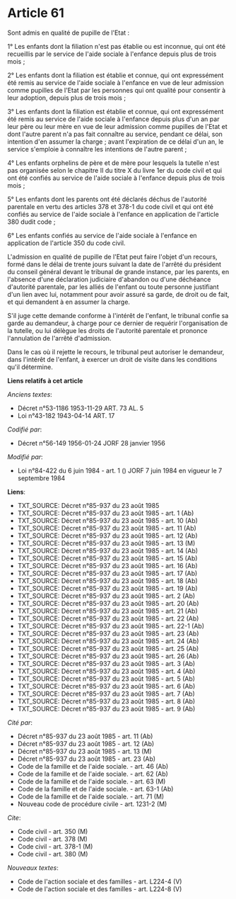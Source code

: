 # Article 61

Sont admis en qualité de pupille de l'Etat :

1° Les enfants dont la filiation n'est pas établie ou est inconnue, qui ont été recueillis par le service de l'aide sociale à
l'enfance depuis plus de trois mois ;

2° Les enfants dont la filiation est établie et connue, qui ont expressément été remis au service de l'aide sociale à
l'enfance en vue de leur admission comme pupilles de l'Etat par les personnes qui ont qualité pour consentir à leur adoption,
depuis plus de trois mois ;

3° Les enfants dont la filiation est établie et connue, qui ont expressément été remis au service de l'aide sociale à
l'enfance depuis plus d'un an par leur père ou leur mère en vue de leur admission comme pupilles de l'Etat et dont l'autre
parent n'a pas fait connaître au service, pendant ce délai, son intention d'en assumer la charge ; avant l'expiration de ce
délai d'un an, le service s'emploie à connaître les intentions de l'autre parent ;

4° Les enfants orphelins de père et de mère pour lesquels la tutelle n'est pas organisée selon le chapitre II du titre X du
livre 1er du code civil et qui ont été confiés au service de l'aide sociale à l'enfance depuis plus de trois mois ;

5° Les enfants dont les parents ont été déclarés déchus de l'autorité parentale en vertu des articles 378 et 378-1 du code
civil et qui ont été confiés au service de l'aide sociale à l'enfance en application de l'article 380 dudit code ;

6° Les enfants confiés au service de l'aide sociale à l'enfance en application de l'article 350 du code civil.

L'admission en qualité de pupille de l'Etat peut faire l'objet d'un recours, formé dans le délai de trente jours suivant la
date de l'arrêté du président du conseil général devant le tribunal de grande instance, par les parents, en l'absence d'une
déclaration judiciaire d'abandon ou d'une déchéance d'autorité parentale, par les alliés de l'enfant ou toute personne
justifiant d'un lien avec lui, notamment pour avoir assuré sa garde, de droit ou de fait, et qui demandent à en assumer la
charge.

S'il juge cette demande conforme à l'intérêt de l'enfant, le tribunal confie sa garde au demandeur, à charge pour ce dernier
de requérir l'organisation de la tutelle, ou lui délègue les droits de l'autorité parentale et prononce l'annulation de
l'arrêté d'admission.

Dans le cas où il rejette le recours, le tribunal peut autoriser le demandeur, dans l'intérêt de l'enfant, à exercer un droit
de visite dans les conditions qu'il détermine.

**Liens relatifs à cet article**

_Anciens textes_:

  - Décret n°53-1186 1953-11-29 ART. 73 AL. 5
  - Loi n°43-182 1943-04-14 ART. 17

_Codifié par_:

  - Décret n°56-149 1956-01-24 JORF 28 janvier 1956

_Modifié par_:

  - Loi n°84-422 du 6 juin 1984 - art. 1 () JORF 7 juin 1984 en vigueur le 7 septembre 1984

**Liens**:

  - TXT_SOURCE: Décret n°85-937 du 23 août 1985
  - TXT_SOURCE: Décret n°85-937 du 23 août 1985 - art. 1 (Ab)
  - TXT_SOURCE: Décret n°85-937 du 23 août 1985 - art. 10 (Ab)
  - TXT_SOURCE: Décret n°85-937 du 23 août 1985 - art. 11 (Ab)
  - TXT_SOURCE: Décret n°85-937 du 23 août 1985 - art. 12 (Ab)
  - TXT_SOURCE: Décret n°85-937 du 23 août 1985 - art. 13 (M)
  - TXT_SOURCE: Décret n°85-937 du 23 août 1985 - art. 14 (Ab)
  - TXT_SOURCE: Décret n°85-937 du 23 août 1985 - art. 15 (Ab)
  - TXT_SOURCE: Décret n°85-937 du 23 août 1985 - art. 16 (Ab)
  - TXT_SOURCE: Décret n°85-937 du 23 août 1985 - art. 17 (Ab)
  - TXT_SOURCE: Décret n°85-937 du 23 août 1985 - art. 18 (Ab)
  - TXT_SOURCE: Décret n°85-937 du 23 août 1985 - art. 19 (Ab)
  - TXT_SOURCE: Décret n°85-937 du 23 août 1985 - art. 2 (Ab)
  - TXT_SOURCE: Décret n°85-937 du 23 août 1985 - art. 20 (Ab)
  - TXT_SOURCE: Décret n°85-937 du 23 août 1985 - art. 21 (Ab)
  - TXT_SOURCE: Décret n°85-937 du 23 août 1985 - art. 22 (Ab)
  - TXT_SOURCE: Décret n°85-937 du 23 août 1985 - art. 22-1 (Ab)
  - TXT_SOURCE: Décret n°85-937 du 23 août 1985 - art. 23 (Ab)
  - TXT_SOURCE: Décret n°85-937 du 23 août 1985 - art. 24 (Ab)
  - TXT_SOURCE: Décret n°85-937 du 23 août 1985 - art. 25 (Ab)
  - TXT_SOURCE: Décret n°85-937 du 23 août 1985 - art. 26 (Ab)
  - TXT_SOURCE: Décret n°85-937 du 23 août 1985 - art. 3 (Ab)
  - TXT_SOURCE: Décret n°85-937 du 23 août 1985 - art. 4 (Ab)
  - TXT_SOURCE: Décret n°85-937 du 23 août 1985 - art. 5 (Ab)
  - TXT_SOURCE: Décret n°85-937 du 23 août 1985 - art. 6 (Ab)
  - TXT_SOURCE: Décret n°85-937 du 23 août 1985 - art. 7 (Ab)
  - TXT_SOURCE: Décret n°85-937 du 23 août 1985 - art. 8 (Ab)
  - TXT_SOURCE: Décret n°85-937 du 23 août 1985 - art. 9 (Ab)

_Cité par_:

  - Décret n°85-937 du 23 août 1985 - art. 11 (Ab)
  - Décret n°85-937 du 23 août 1985 - art. 12 (Ab)
  - Décret n°85-937 du 23 août 1985 - art. 13 (M)
  - Décret n°85-937 du 23 août 1985 - art. 23 (Ab)
  - Code de la famille et de l'aide sociale. - art. 46 (Ab)
  - Code de la famille et de l'aide sociale. - art. 62 (Ab)
  - Code de la famille et de l'aide sociale. - art. 63 (M)
  - Code de la famille et de l'aide sociale. - art. 63-1 (Ab)
  - Code de la famille et de l'aide sociale. - art. 71 (M)
  - Nouveau code de procédure civile - art. 1231-2 (M)

_Cite_:

  - Code civil - art. 350 (M)
  - Code civil - art. 378 (M)
  - Code civil - art. 378-1 (M)
  - Code civil - art. 380 (M)

_Nouveaux textes_:

  - Code de l'action sociale et des familles - art. L224-4 (V)
  - Code de l'action sociale et des familles - art. L224-8 (V)
